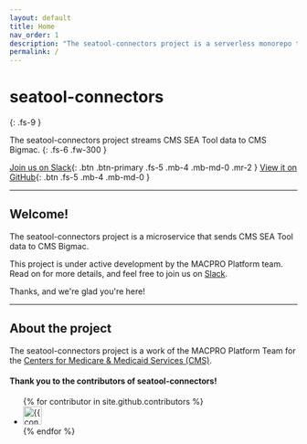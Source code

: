 ```yaml
---
layout: default
title: Home
nav_order: 1
description: "The seatool-connectors project is a serverless monorepo template.  It sets up projects the way we like them, and exists to get ideas from zero to deployed as fast as possible."
permalink: /
---
```


# seatool-connectors

{: .fs-9 }

The seatool-connectors project streams CMS SEA Tool data to CMS Bigmac.
{: .fs-6 .fw-300 }

[Join us on Slack](https://cmsgov.slack.com/archives/C047RBDL396){: .btn .btn-primary .fs-5 .mb-4 .mb-md-0 .mr-2 } [View it on GitHub](https://github.com/Enterprise-CMCS/seatool-connectors){: .btn .fs-5 .mb-4 .mb-md-0 }

---

## Welcome!

The seatool-connectors project is a microservice that sends CMS SEA Tool data to CMS Bigmac.

This project is under active development by the MACPRO Platform team. Read on for more details, and feel free to join us on [Slack](https://cmsgov.slack.com/archives/C047RBDL396).

Thanks, and we're glad you're here!

---

## About the project

The seatool-connectors project is a work of the MACPRO Platform Team for the [Centers for Medicare & Medicaid Services (CMS)](https://www.cms.gov/).

#### Thank you to the contributors of seatool-connectors!

<ul class="list-style-none">
{% for contributor in site.github.contributors %}
  <li class="d-inline-block mr-1">
     <a href="{{ contributor.html_url }}"><img src="{{ contributor.avatar_url }}" width="32" height="32" alt="{{ contributor.login }}"/></a>
  </li>
{% endfor %}
</ul>
